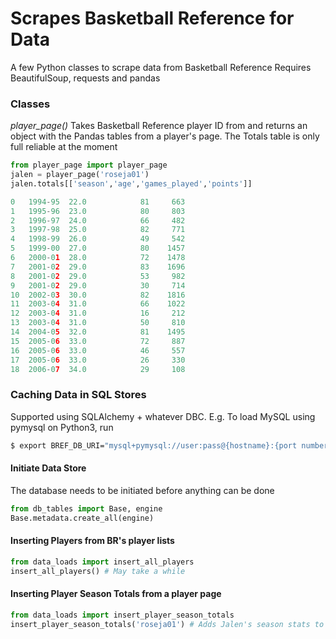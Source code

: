 # Scrapes Basketball Reference for Data
A few Python classes to scrape data from Basketball Reference
Requires BeautifulSoup, requests and pandas

### Classes
*player_page()* 
Takes Basketball Reference player ID from and returns an object with the Pandas tables from a player's page. The Totals table is only full reliable at the moment
```python
from player_page import player_page
jalen = player_page('roseja01')
jalen.totals[['season','age','games_played','points']]

0   1994-95  22.0            81     663
1   1995-96  23.0            80     803
2   1996-97  24.0            66     482
3   1997-98  25.0            82     771
4   1998-99  26.0            49     542
5   1999-00  27.0            80    1457
6   2000-01  28.0            72    1478
7   2001-02  29.0            83    1696
8   2001-02  29.0            53     982
9   2001-02  29.0            30     714
10  2002-03  30.0            82    1816
11  2003-04  31.0            66    1022
12  2003-04  31.0            16     212
13  2003-04  31.0            50     810
14  2004-05  32.0            81    1495
15  2005-06  33.0            72     887
16  2005-06  33.0            46     557
17  2005-06  33.0            26     330
18  2006-07  34.0            29     108
```

### Caching Data in SQL Stores
Supported using SQLAlchemy + whatever DBC. E.g. To load MySQL using pymysql on Python3, run
```bash
$ export BREF_DB_URI="mysql+pymysql://user:pass@{hostname}:{port number}/{db_name}"
```

#### Initiate Data Store
The database needs to be initiated before anything can be done
```python
from db_tables import Base, engine
Base.metadata.create_all(engine)
```

#### Inserting Players from BR's player lists
```python
from data_loads import insert_all_players
insert_all_players() # May take a while
```

#### Inserting Player Season Totals from a player page
```python
from data_loads import insert_player_season_totals
insert_player_season_totals('roseja01') # Adds Jalen's season stats to the DB
```
